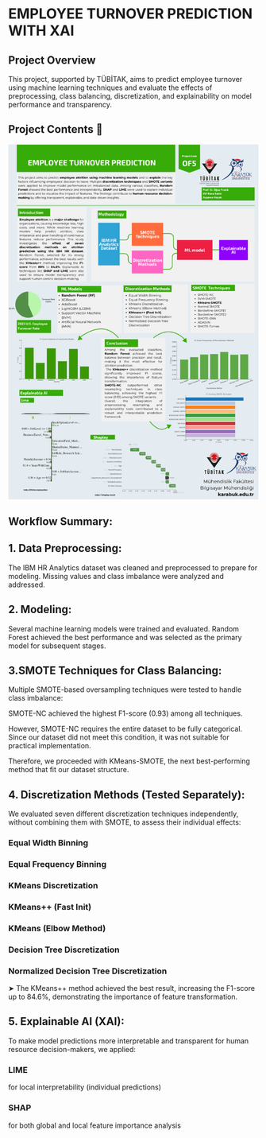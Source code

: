 # EMPLOYEE TURNOVER PREDICTION WITH XAI 

## Project Overview

This project, supported by TÜBİTAK, aims to predict employee turnover using machine learning techniques and evaluate the effects of preprocessing, class balancing, discretization, and explainability on model performance and transparency.

## Project Contents 🌟

![](https://github.com/aysenurkocaak/photo/blob/main/Employee_turnover_prediction%20(4)-1.png)


## Workflow Summary:
## 1. Data Preprocessing:
The IBM HR Analytics dataset was cleaned and preprocessed to prepare for modeling. Missing values and class imbalance were analyzed and addressed.
## 2. Modeling:
Several machine learning models were trained and evaluated. Random Forest achieved the best performance and was selected as the primary model for subsequent stages.

## 3.SMOTE Techniques for Class Balancing:
Multiple SMOTE-based oversampling techniques were tested to handle class imbalance:

SMOTE-NC achieved the highest F1-score (0.93) among all techniques.

However, SMOTE-NC requires the entire dataset to be fully categorical. Since our dataset did not meet this condition, it was not suitable for practical implementation.

Therefore, we proceeded with KMeans-SMOTE, the next best-performing method that fit our dataset structure.

## 4. Discretization Methods (Tested Separately):
We evaluated seven different discretization techniques independently, without combining them with SMOTE, to assess their individual effects:

### Equal Width Binning

### Equal Frequency Binning

### KMeans Discretization

### KMeans++ (Fast Init)

### KMeans (Elbow Method)

### Decision Tree Discretization

### Normalized Decision Tree Discretization

➤ The KMeans++ method achieved the best result, increasing the F1-score up to 84.6%, demonstrating the importance of feature transformation.

## 5. Explainable AI (XAI):
To make model predictions more interpretable and transparent for human resource decision-makers, we applied:

### LIME
for local interpretability (individual predictions)

### SHAP
for both global and local feature importance analysis


